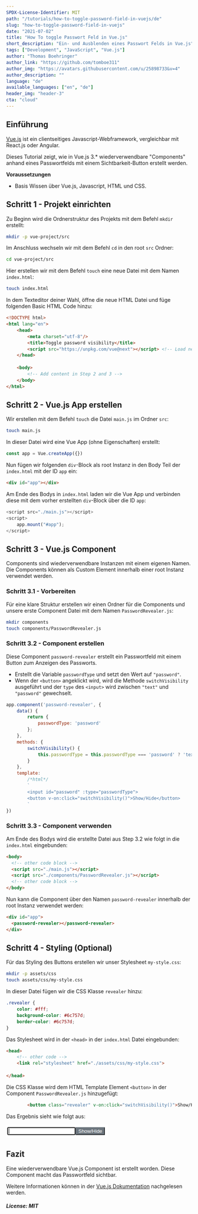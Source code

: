 ```yaml
---
SPDX-License-Identifier: MIT
path: "/tutorials/how-to-toggle-password-field-in-vuejs/de"
slug: "how-to-toggle-password-field-in-vuejs"
date: "2021-07-02"
title: "How To toggle Passwort Feld in Vue.js"
short_description: "Ein- und Ausblenden eines Passwort Felds in Vue.js"
tags: ["Development", "JavaScript", "Vue.js"]
author: "Thomas Boehringer"
author_link: "https://github.com/tomboe311"
author_img: "https://avatars.githubusercontent.com/u/25898733&v=4"
author_description: ""
language: "de"
available_languages: ["en", "de"]
header_img: "header-3"
cta: "cloud"
---
```


## Einführung

[Vue.js](https://vuejs.org/) ist ein clientseitiges Javascript-Webframework, vergleichbar mit React.js oder Angular.

Dieses Tutorial zeigt, wie in Vue.js 3.* wiederverwendbare "Components" anhand eines Passwortfelds mit einem Sichtbarkeit-Button erstellt werden.

**Voraussetzungen**

* Basis Wissen über Vue.js, Javascript, HTML und CSS.

## Schritt 1 - Projekt einrichten

Zu Beginn wird die Ordnerstruktur des Projekts mit dem Befehl `mkdir` erstellt:

```bash
mkdir -p vue-project/src
```

Im Anschluss wechseln wir mit dem Befehl `cd` in den root `src` Ordner:

```bash
cd vue-project/src
```

Hier erstellen wir mit dem Befehl `touch` eine neue Datei mit dem Namen `index.html`:

```bash
touch index.html
```

In dem Texteditor deiner Wahl, öffne die neue HTML Datei und füge folgenden Basic HTML Code hinzu:

```html
<!DOCTYPE html>
<html lang="en">
    <head>
        <meta charset="utf-8"/>
        <title>Toggle password visibility</title>
        <script src="https://unpkg.com/vue@next"></script> <!-- Load newest vue.js version -->
    </head>

    <body>
        <!-- Add content in Step 2 and 3 -->
    </body>
</html>
```

## Schritt 2 - Vue.js App erstellen

Wir erstellen mit dem Befehl `touch` die Datei `main.js` im Ordner `src`:

```bash
touch main.js
```

In dieser Datei wird eine Vue App (ohne Eigenschaften) erstellt:

```javascript
const app = Vue.createApp({})
```

Nun fügen wir folgenden `div`-Block als root Instanz in den Body Teil der `index.html` mit der ID `app` ein:

```html
<div id="app"></div>
```

Am Ende des Bodys in `index.html` laden wir die Vue App und verbinden diese mit dem vorher erstellten `div`-Block über die ID `app`:

```javascript
<script src="./main.js"></script>
<script>
    app.mount("#app");
</script>
```

## Schritt 3 - Vue.js Component

Components sind wiederverwendbare Instanzen mit einem eigenen Namen. Die Components können als Custom Element innerhalb einer root Instanz verwendet werden.

### Schritt 3.1 - Vorbereiten

Für eine klare Struktur erstellen wir einen Ordner für die Components und unsere erste Component Datei mit dem Namen `PasswordRevealer.js`:

```bash
mkdir components
touch components/PasswordRevealer.js
```

### Schritt 3.2 - Component erstellen

Diese Component `password-revealer` erstellt ein Passwortfeld mit einem Button zum Anzeigen des Passworts.

* Erstellt die Variable `passwordType` und setzt den Wert auf `"password"`.
* Wenn der `<button>` angeklickt wird, wird die Methode `switchVisibility` ausgeführt und der `type` des `<input>` wird zwischen `"text"` und `"password"` gewechselt.

```javascript
app.component('password-revealer', {
    data() {
        return {
            passwordType: 'password'
        };
    },
    methods: {
        switchVisibility() {
            this.passwordType = this.passwordType === 'password' ? 'text' : 'password'
        }
    },
    template:
        /*html*/
        `
        <input id="password" :type="passwordType">
        <button v-on:click="switchVisibility()">Show/Hide</button>
        `
})
```

### Schritt 3.3 - Component verwenden

Am Ende des Bodys wird die erstellte Datei aus Step 3.2 wie folgt in die `index.html` eingebunden:

```html
<body>
  <!-- other code block -->
  <script src="./main.js"></script>
  <script src="./components/PasswordRevealer.js"></script>
  <!-- other code block -->
</body>
```

Nun kann die Component über den Namen `password-revealer` innerhalb der root Instanz verwendet werden:

```html
<div id="app">
  <password-revealer></password-revealer>
</div>
```

## Schritt 4 - Styling (Optional)

Für das Styling des Buttons erstellen wir unser Stylesheet `my-style.css`:

```bash
mkdir -p assets/css
touch assets/css/my-style.css
```

In dieser Datei fügen wir die CSS Klasse `revealer` hinzu:

```css
.revealer {
    color: #fff;
    background-color: #6c757d;
    border-color: #6c757d;
}
```

Das Stylesheet wird in der `<head>` in der `index.html` Datei eingebunden:

```html
<head>
    <!-- other code -->
    <link rel="stylesheet" href="./assets/css/my-style.css">

</head>
```

Die CSS Klasse wird dem HTML Template Element `<button>` in der Component `PasswordRevealer.js` hinzugefügt:

```html
        <button class="revealer" v-on:click="switchVisibility()">Show/Hide</button>
```

Das Ergebnis sieht wie folgt aus:

![Password Revealer](./images/password-revealer.png)

## Fazit

Eine wiederverwendbare Vue.js Component ist erstellt worden. Diese Component macht das Passwortfeld sichtbar.

Weitere Informationen können in der [Vue.js Dokumentation](https://v3.vuejs.org/guide/introduction.html) nachgelesen werden.

##### License: MIT

<!--

Contributor's Certificate of Origin

By making a contribution to this project, I certify that:

(a) The contribution was created in whole or in part by me and I have
    the right to submit it under the license indicated in the file; or

(b) The contribution is based upon previous work that, to the best of my
    knowledge, is covered under an appropriate license and I have the
    right under that license to submit that work with modifications,
    whether created in whole or in part by me, under the same license
    (unless I am permitted to submit under a different license), as
    indicated in the file; or

(c) The contribution was provided directly to me by some other person
    who certified (a), (b) or (c) and I have not modified it.

(d) I understand and agree that this project and the contribution are
    public and that a record of the contribution (including all personal
    information I submit with it, including my sign-off) is maintained
    indefinitely and may be redistributed consistent with this project
    or the license(s) involved.

Signed-off-by: Thomas Boehringer <dev@tboehringer.de>

-->
